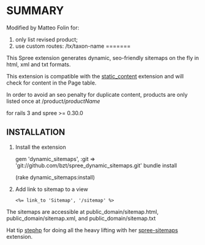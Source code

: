 SUMMARY
=======
Modified by Matteo Folin for:
  1) only list revised product;
  2) use custom routes: /tx/taxon-name
=======

This Spree extension generates dynamic, seo-friendly sitemaps on the fly in html, xml and txt formats.

This extension is compatible with the [static_content][1] extension and will check for content in the Page table.

In order to avoid an seo penalty for duplicate content, products are only listed once at /product/_productName_

for rails 3 and spree >= 0.30.0

INSTALLATION
------------

1. Install the extension

	gem 'dynamic_sitemaps', :git => 'git://github.com/bzt/spree_dynamic_sitemaps.git' 
	bundle install 
	
	(rake dynamic_sitemaps:install)

2. Add link to sitemap to a view
    
    `<%= link_to 'Sitemap', '/sitemap' %>`

The sitemaps are accessible at public_domain/sitemap.html, public_domain/sitemap.xml, and public_domain/sitemap.txt

Hat tip [stephp][2] for doing all the heavy lifting with her [spree-sitemaps][3] extension.

[1]: http://ext.spreecommerce.com/extensions/2-static-content
[2]: http://github.com/stephp
[3]: http://ext.spreecommerce.com/extensions/3-spree-sitemaps
